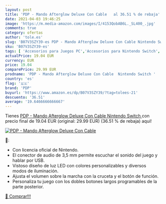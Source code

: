 ```yaml
---
layout: post
title: 'PDP - Mando Afterglow Deluxe Con Cable   al 36.51 % de rebaja'
date: 2021-04-03 19:46:25
image: 'https://m.media-amazon.com/images/I/4153QobAB6L._SL400_.jpg'
comments: true
category: ofertas
author: 'tole.es'
slug: 'B07V3SZY39-es PDP - Mando Afterglow Deluxe Con Cable Nintendo Switch'
sku: 'B07V3SZY39-es'
tags: [ 'Accesorios para Juegos PC','Accesorios para Nintendo Switch','Hardware y juegos para Nintendo Switch','Juegos y Accesorios para PC','Mandos para Nintendo Switch','Videojuegos','nintendo','pdp', ]
actualPrice: 19.04 EUR
currency: EUR
price: 19.04
comparePrice: 29.99 EUR
prodname: 'PDP - Mando Afterglow Deluxe Con Cable  Nintendo Switch '
country: 'es'
flag: '🇪🇸'
brand: 'PDP'
buyurl: 'https://www.amazon.es/dp/B07V3SZY39/?tag=tolees-21'
descuento: '36.51'
average: '19.6466666666667'
---
```


Tienes [PDP - Mando Afterglow Deluxe Con Cable  Nintendo Switch ](https://www.amazon.es/dp/B07V3SZY39/?tag=tolees-21) con precio final de  19.04 EUR (original: 29.99 EUR) (36.51 %  de rebaja) aqui!

[![PDP - Mando Afterglow Deluxe Con Cable  ](https://m.media-amazon.com/images/I/4153QobAB6L._SL400_.jpg)](https://www.amazon.es/dp/B07V3SZY39/?tag=tolees-21)

🔎:

- Con licencia oficial de Nintendo.
- El conector de audio de 3,5 mm permite escuchar el sonido del juego y hablar por USB.
- Vistoso diseño de luz LED con colores personalizables y diversos modos de iluminación.
- Ajusta el volumen sobre la marcha con la cruceta y el botón de función.
- Personaliza tu juego con los dobles botones largos programables de la parte posterior.

[🛒 Comprar!!!](https://www.amazon.es/dp/B07V3SZY39/?tag=tolees-21)
